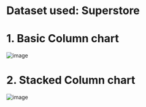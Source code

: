# Dataset used: Superstore
# 1. Basic Column chart
![image](https://user-images.githubusercontent.com/86396701/139695502-7559e10b-6d26-402e-806f-fd05382bcb30.png)

# 2. Stacked Column chart
![image](https://user-images.githubusercontent.com/86396701/139698790-df056a47-3486-424d-9a28-e13647daf52b.png)

